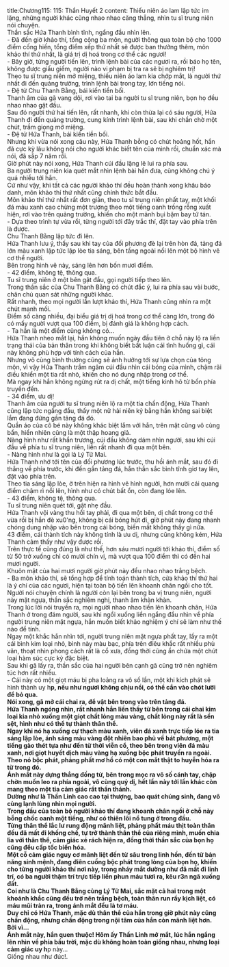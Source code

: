 title:Chương115: 115: Thần Huyết 2
content:
Thiếu niên áo lam lập tức im lặng, những người khác cũng nhao nhao căng thẳng, nhìn tu sĩ trung niên nói chuyện.<br>Thần sắc Hứa Thanh bình tĩnh, ngẩng đầu nhìn lên.<br>- Đã đến giờ khảo thí, tổng cộng ba môn, người thông qua toàn bộ cho 1000 điểm cống hiến, tổng điểm xếp thứ nhất sẽ được ban thưởng thêm, môn khảo thí thứ nhất, là giá trị dị hoá trong cơ thể các ngươi!<br>- Bây giờ, từng người tiến lên, trình lệnh bài của các ngươi ra, rồi báo họ tên, không được giấu giếm, người nào vi phạm bị tra ra sẽ bị nghiêm trị!<br>Theo tu sĩ trung niên mở miệng, thiếu niên áo lam kia chớp mắt, là người thứ nhất đi đến quảng trường, trình lệnh bài trong tay, lớn tiếng nói.<br>- Đệ tử Chu Thanh Bằng, bái kiến tiền bối.<br>Thanh âm của gã vang dội, rơi vào tai ba người tu sĩ trung niên, bọn họ đều nhao nhao gật đầu.<br>Sau đó người thứ hai tiến lên, rất nhanh, khi còn thừa lại có sáu người, Hứa Thanh đi đến quảng trường, cung kính trình lệnh bài, sau khi chần chờ một chút, trầm giọng mở miệng.<br>- Đệ tử Hứa Thanh, bái kiến tiền bối.<br>Nhưng khi vừa nói xong câu này, Hứa Thanh bỗng có chút hoảng hốt, hắn đã cực kỳ lâu không nói cho người khác biết tên của mình rồi, chuẩn xác mà nói, đã sắp 7 năm rồi.<br>Giờ phút này nói xong, Hứa Thanh cúi đầu lặng lẽ lui ra phía sau.<br>Ba người trung niên kia quét mắt nhìn lệnh bài hắn đưa, cũng không chú ý quá nhiều tới hắn.<br>Cứ như vậy, khi tất cả các người khảo thí đều hoàn thành xong khâu báo danh, môn khảo thí thứ nhất cũng chính thức bắt đầu.<br>Môn khảo thí thứ nhất rất đơn giản, theo tu sĩ trung niên phất tay, một khối đá màu xanh cao chừng một trượng theo một tiếng oanh trống rỗng xuất hiện, rơi vào trên quảng trường, khiến cho một mảnh bụi bặm bay tứ tán.<br>- Dựa theo trình tự vừa rồi, từng người tới đây trắc thí, đặt tay vào phía trên là được.<br>Chu Thanh Bằng lập tức đi lên.<br>Hứa Thanh lưu ý, thấy sau khi tay của đối phương đè lại trên hòn đá, tảng đá lớn màu xanh lập tức lập lòe tia sáng, bên tầng ngoài nổi lên một bộ hình vẽ cơ thể người.<br>Bên trong hình vẽ này, sáng lên hơn bốn mươi điểm.<br>- 42 điểm, không tệ, thông qua.<br>Tu sĩ trung niên ở một bên gật đầu, gọi người tiếp theo lên.<br>Trong thần sắc của Chu Thanh Bằng có chút đắc ý, lui ra phía sau vài bước, chăn chú quan sát những người khác.<br>Rất nhanh, theo mọi người lần lượt khảo thí, Hứa Thanh cũng nhìn ra một chút manh mối.<br>Điểm số càng nhiều, đại biểu giá trị dị hoá trong cơ thể càng lớn, trong đó có mấy người vượt qua 100 điểm, bị đánh giá là không hợp cách.<br>- Ta hẳn là một điểm cũng không có...<br>Hứa Thanh nheo mắt lại, hắn không muốn ngày đầu tiên ở chỗ này lộ ra liền trạng thái của bản thân trong khi không biết bất luận cái tình huống gì, cái này không phù hợp với tính cách của hắn.<br>Nhưng vô cùng bình thường cũng sẽ ảnh hưởng tới sự lựa chọn của tông môn, vì vậy Hứa Thanh trầm ngâm cúi đầu nhìn cái bóng của mình, chậm rãi điều khiển một tia rất nhỏ, khiến cho nó dung nhập trong cơ thể.<br>Mà ngay khi hắn không ngừng rút ra dị chất, một tiếng kinh hô từ bốn phía truyền đến.<br>- 34 điểm, ưu dị!<br>Thanh âm của người tu sĩ trung niên lộ ra một tia chấn động, Hứa Thanh cũng lập tức ngẩng đầu, thấy một nữ hài niên kỷ bằng hắn không sai biệt lắm đang đứng gần tảng đá đó.<br>Quần áo của cô bé này không khác biệt lắm với hắn, trên mặt cũng vô cùng bẩn, hiển nhiên cũng là một thập hoang giả.<br>Nàng hình như rất khẩn trương, cúi đầu không dám nhìn người, sau khi cúi đầu về phía tu sĩ trung niên, liền rất nhanh đi qua một bên.<br>- Nàng hình như là gọi là Lý Tử Mai.<br>Hứa Thanh nhớ tới tên của đối phương lúc trước, thu hồi ánh mắt, sau đó đi thẳng về phía trước, khi đến gần tảng đá, hắn thần sắc bình tĩnh giơ tay lên, đặt vào phía trên.<br>Theo tia sáng lập lòe, ở trên hiện ra hình vẽ hình người, hơn mười cái quang điểm chậm rì nổi lên, hình như có chút bất ổn, còn đang lóe lên.<br>- 43 điểm, không tệ, thông qua.<br>Tu sĩ trung niên quét tới, gật nhẹ đầu.<br>Hứa Thanh vội vàng thu hồi tay phải, đi qua một bên, dị chất trong cơ thể vừa rồi bị hắn đè xu0'ng, không bị cái bóng hút đi, giờ phút này đang nhanh chóng dung nhập vào bên trong cái bóng, biến mất không thấy gì nữa.<br>43 điểm, cái thành tích này không tính là ưu dị, nhưng cũng không kém, Hứa Thanh cảm thấy như vậy được rồi.<br>Trên thực tế cũng đúng là như thế, hơn sáu mươi người tới khảo thí, điểm số từ 50 trở xuống chỉ có mười chín vị, mà vượt qua 100 điểm thì có đến hai mươi người.<br>Khuôn mặt của hai mươi người giờ phút này đều nhao nhao trắng bệch.<br>- Ba môn khảo thí, sẽ tổng hợp để tính toán thành tích, cửa khảo thí thứ hai là ý chí của các ngươi, hiện tại toàn bộ tiến lên khoanh chân ngồi cho tốt.<br>Người nói chuyện chính là người còn lại bên trong ba vị trung niên, người này mặt ngựa, thần sắc nghiêm nghị, thanh âm khàn khàn.<br>Trong lúc lời nói truyền ra, mọi người nhao nhao tiến lên khoanh chân, Hứa Thanh ở trong đám người, sau khi ngồi xuống liền ngẩng đầu nhìn về phía người trung niên mặt ngựa, hắn muốn biết khảo nghiệm ý chí sẽ làm như thế nào để tính.<br>Ngay một khắc hắn nhìn tới, người trung niên mặt ngựa phất tay, lấy ra một cái bình kim loại nhỏ, bình này màu bạc, phía trên điêu khắc rất nhiều phù văn, thoạt nhìn phong cách rất là cổ xưa, đồng thời cũng ẩn chứa một chút loại hàm súc cực kỳ đặc biệt.<br>Sau khi gã lấy ra, thần sắc của hai người bên cạnh gã cũng trở nên nghiêm túc hơn rất nhiều.<br>- Cái này có một giọt máu bị pha loảng ra vô số lần, một khi kích phát sẽ hình thành uy h**p, nếu như ngươi không chịu nổi, có thể cắn vào chót lưỡi để bỏ qua.<br>Nói xong, gã mở cái chai ra, để vật bên trong vào trên tảng đá.<br>Hứa Thanh ngóng nhìn, rất nhanh hắn liền thấy từ bên trong cái chai kim loại kia nhỏ xuống một giọt chất lỏng màu vàng, chất lỏng này rất là sền sệt, hình như có thể tự thành thân thể.<br>Ngay khi nó hạ xuống cự thạch màu xanh, viên đá xanh trực tiếp lóe ra tia sáng lập lòe, ánh sáng màu vàng đột nhiên bao phủ về bát phương, một tiếng gào thét tựa như đến từ thời viễn cổ, theo bên trong viên đá màu xanh, nơi giọt huyết dịch màu vàng hạ xuống bộc phát truyền ra ngoài.<br>Theo nó bộc phát, phảng phất mơ hồ có một con mắt thật to huyễn hóa ra từ trong đó.<br>Ánh mắt này dựng thẳng đồng tử, bên trong mọc ra vô số cánh tay, chập chờn muốn leo ra phía ngoài, vô cùng quỷ dị, hết lần này tới lần khác còn mang theo một tia cảm giác rất thần thánh.<br>Dường như là Thần Linh cao cao tại thượng, bao quát chúng sinh, đang vô cùng lạnh lùng nhìn mọi người.<br>Trong đầu của toàn bộ người khảo thí đang khoanh chân ngồi ở chỗ này bỗng chốc oanh một tiếng, như có thiên lôi nổ tung ở trong đầu.<br>Từng thân thể lắc lư rung động mãnh liệt, phảng phất máu thịt toàn thân đều đã mất đi khống chế, tự trở thành thân thể của riêng mình, muốn chia lìa với thân thể, cảm giác xé rách hiện ra, đồng thời thần sắc của bọn họ cũng đều cấp tốc biến hóa.<br>Một cỗ cảm giác nguy cơ mãnh liệt đến từ sâu trong linh hồn, đến từ bản năng sinh mệnh, đang điên cuồng bộc phát trong lòng của bọn họ, khiến cho từng người khảo thí nơi này, trong nháy mắt dường như đã mất đi linh trí, có ba người thậm trí trực tiếp liền phun máu tươi ra, kêu r3n ngã xuống đất.<br>Coi như là Chu Thanh Bằng cùng Lý Tử Mai, sắc mặt cả hai trong một khoảnh khắc cũng đều trở nên trắng bệch, toàn thân run rẩy kịch liệt, có máu mũi tràn ra, trong ánh mắt đều là tơ máu.<br>Duy chỉ có Hứa Thanh, mặc dù thân thể của hắn trong giờ phút này cũng chấn động, nhưng chấn động trong nội tâm của hắn còn mãnh liệt hơn.<br>Bởi vì...<br>Ánh mắt này, hắn quen thuộc! Hôm ấy Thần Linh mở mắt, lúc hắn ngẩng lên nhìn về phía bầu trời, mặc dù không hoàn toàn giống nhau, nhưng loại cảm giác uy h**p này...<br>Giống nhau như đúc!.<br>